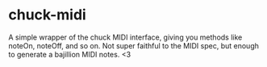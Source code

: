 chuck-midi
==========

A simple wrapper of the chuck MIDI interface, giving you methods like noteOn, noteOff, and so on. Not super faithful to the MIDI spec, but enough to generate a bajillion MIDI notes. &lt;3
